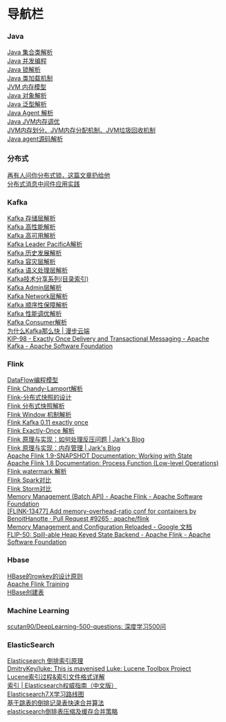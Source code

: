 # 导航栏



### Java
   [Java 集合类解析](https://www.cnblogs.com/yueshutong/p/9696216.html) <br> 
   [Java 并发编程](https://www.cnblogs.com/dolphin0520/p/3923167.html)  <br> 
   [Java 锁解析](https://tech.meituan.com/2018/11/15/java-lock.html) <br> 
   [Java 类加载机制](https://juejin.im/post/5a810b0e5188257a5c606a85) <br>
   [JVM 内存模型](https://juejin.im/post/5ad5c0216fb9a028e014fb63) <br>
   [Java  对象解析](https://blog.csdn.net/smileiam/article/details/80364641) <br>
   [Java 泛型解析](https://www.zhihu.com/question/20400700)  <br>
   [Java Agent 解析](https://www.javazhiyin.com/27630.html)  <br>
   [Java JVM内存调优](https://zhanjindong.com/2016/03/02/jvm-memory-tunning-notes) <br>
   [JVM内存划分、JVM内存分配机制、JVM垃圾回收机制](https://blog.csdn.net/CSDN_Terence/article/details/77771429) <br>
   [Java agent源码解析](https://www.infoq.cn/article/javaagent-illustrated) <br>
     
### 分布式

        
   [再有人问你分布式锁，这篇文章扔给他 ](https://juejin.im/post/5bbb0d8df265da0abd3533a5)  <br>
   [分布式消息中间件应用实践](https://www.ibm.com/developerworks/cn/opensource/os-cn-kafka-distributed/index.html) <br>
       
        

### Kafka

       
  [Kafka 存储层解析](https://tech.meituan.com/2015/01/13/kafka-fs-design-theory.html) <br>
  [Kafka 高性能解析](http://www.jasongj.com/kafka/high_throughput/) <br>
  [Kafka 高可用解析](https://www.infoq.cn/article/kafka-analysis-part-3) <br>
  [Kafka Leader PacificA解析](http://www.thinkingyu.com/articles/PacificA/) <br>
  [Kafka 历史发展解析](https://www.infoq.cn/article/MLMyoWNxqs*MzQX7lvzO) <br>
  [Kafka 容灾层解析](https://mp.weixin.qq.com/s?__biz=MzU1NDA4NjU2MA==&mid=2247494329&idx=3&sn=68253c54f0e034c465a7517bb1c7605e&chksm=fbea5376cc9dda607632db6441d742f92e3c5e1ed123587a6a02c0ff593e9d647cd6ff042aa5&scene=27#wechat_redirect) <br>
  [Kafka 语义处理层解析](https://hevodata.com/blog/kafka-exactly-once/) <br>
  [Kafka技术分享系列(目录索引) ](http://blog.csdn.net/lizhitao/article/details/39499283) <br>
  [Kafka Admin层解析](http://matt33.com/2017/07/21/kafka-topic-create/) <br>
  [Kafka Network层解析 ](https://juejin.im/post/5c19c787f265da613c09be5c) <br>
  [Kafka 顺序性保障解析](https://medium.com/@felipedutratine/kafka-ordering-guarantees-99320db8f87f) <br>
  [Kafka 性能调优解析](https://community.hortonworks.com/questions/73895/any-experience-based-tips-to-optimize-kafka-broker.html) <br>
  [Kafka Consumer解析](http://zqhxuyuan.github.io/2016/01/19/2016-01-19-Kafka-Consumer-scala/#ZookeeperConsumerConnector) <br>
  [为什么Kafka那么快 | 漫步云端](https://manbuyun.github.io/2017/01/13/%E4%B8%BA%E4%BB%80%E4%B9%88Kafka%E9%82%A3%E4%B9%88%E5%BF%AB/) <br>
  [KIP-98 - Exactly Once Delivery and Transactional Messaging - Apache Kafka - Apache Software Foundation](https://cwiki.apache.org/confluence/display/KAFKA/KIP-98+-+Exactly+Once+Delivery+and+Transactional+Messaging#KIP-98-ExactlyOnceDeliveryandTransactionalMessaging-DataFlow) <br>
       
        

### Flink

  [DataFlow编程模型](https://www.jianshu.com/p/0faa1c1caa47) <br>
  [Flink Chandy-Lamport解析](https://yq.aliyun.com/articles/688764) <br>
  [Flink-分布式快照的设计](http://chenyuzhao.me/2018/01/29/Flink-%E5%88%86%E5%B8%83%E5%BC%8F%E5%BF%AB%E7%85%A7%E7%9A%84%E8%AE%BE%E8%AE%A1-%E6%B5%81%E7%A8%8B/) <br>
  [Flink 分布式快照解析](http://xargin.com/distributed-snapshot-in-stream-sys/) <br>
  [Flink Window 机制解析](http://wuchong.me/blog/2016/05/25/flink-internals-window-mechanism/#comments) <br>
  [Flink  Kafka 0.11 exactly once](https://www.cnblogs.com/huxi2b/p/8459342.html) <br>
  [Flink Exactly-Once 解析](http://www.whitewood.me/2018/10/16/Flink-Exactly-Once-%E6%8A%95%E9%80%92%E5%AE%9E%E7%8E%B0%E6%B5%85%E6%9E%90/) <br>
  [Flink 原理与实现：如何处理反压问题 | Jark&#39;s Blog](http://wuchong.me/blog/2016/04/26/flink-internals-how-to-handle-backpressure/) <br>
  [Flink 原理与实现：内存管理 | Jark&#39;s Blog](http://wuchong.me/blog/2016/04/29/flink-internals-memory-manage/) <br>
  [Apache Flink 1.9-SNAPSHOT Documentation: Working with State](https://ci.apache.org/projects/flink/flink-docs-master/dev/stream/state/state.html) <br>
  [Apache Flink 1.8 Documentation: Process Function (Low-level Operations)](https://ci.apache.org/projects/flink/flink-docs-stable/dev/stream/operators/process_function.html) <br>
  [Flink watermark 解析](https://blog.csdn.net/lmalds/article/details/52704170) <br>
  [Flink Spark对比](https://www.infoq.cn/article/spark-vs-flink) <br>
  [Flink Storm对比](https://tech.meituan.com/2017/11/17/flink-benchmark.html) <br>
  [Memory Management (Batch API) - Apache Flink - Apache Software Foundation](https://cwiki.apache.org/confluence/pages/viewpage.action?pageId=53741525) <br>
  [\[FLINK-13477\] Add memory-overhead-ratio conf for containers by BenoitHanotte · Pull Request #9265 · apache/flink](https://github.com/apache/flink/pull/9265) <br>
  [Memory Management and Configuration Reloaded - Google 文档](https://docs.google.com/document/d/1o4KvyyXsQMGUastfPin3ZWeUXWsJgoL7piqp1fFYJvA/edit#heading=h.ie6fcly7mrci) <br>
  [FLIP-50: Spill-able Heap Keyed State Backend - Apache Flink - Apache Software Foundation](https://cwiki.apache.org/confluence/display/FLINK/FLIP-50%3A+Spill-able+Heap+Keyed+State+Backend) <br>
    
        

### Hbase

       
  [HBase的rowkey的设计原则 ](https://www.cnblogs.com/yuguoshuo/p/6265649.html) <br>
  [Apache Flink Training](https://training.ververica.com/) <br>
  [HBase创建表 ](https://www.yiibai.com/hbase/hbase_create_table.html) <br>
    
        

### Machine Learning

       
  [scutan90/DeepLearning-500-questions: 深度学习500问](https://github.com/scutan90/DeepLearning-500-questions) <br>
       
        

### ElasticSearch

       
  [Elasticsearch 倒排索引原理](https://zhuanlan.zhihu.com/p/33671444) <br>
  [DmitryKey/luke: This is mavenised Luke: Lucene Toolbox Project](https://github.com/DmitryKey/luke) <br>
  [Lucene索引过程&amp;索引文件格式详解](https://www.shenyanchao.cn/blog/2018/12/04/lucene-index-files/) <br>
  [索引 | Elasticsearch权威指南（中文版）](https://es.xiaoleilu.com/010_Intro/25_Tutorial_Indexing.html) <br>
  [Elasticsearch7.X学习路线图](https://mp.weixin.qq.com/s/z8-wYwalrkUWWSamL4bkIQ) <br>
  [基于跳表的倒排记录表快速合并算法](http://book.51cto.com/art/201008/222920.htm) <br>
  [elasticsearch倒排表压缩及缓存合并策略](https://blog.csdn.net/ok0011/article/details/82185133) <br>